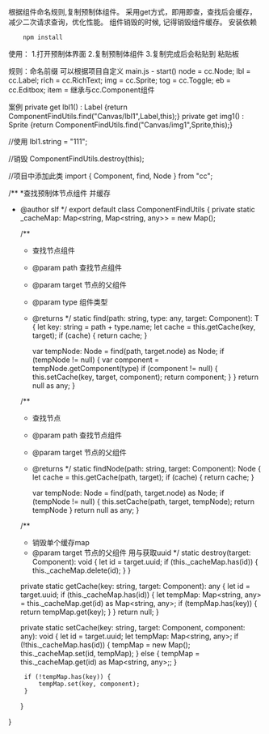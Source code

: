 
根据组件命名规则,复制预制体组件。
采用get方式，即用即查，查找后会缓存，减少二次请求查询，优化性能。
组件销毁的时候, 记得销毁组件缓存。
安装依赖
```bash
    npm install
```

使用：
1.打开预制体界面
2.复制预制体组件
3.复制完成后会粘贴到 粘贴板


规则：命名前缀 可以根据项目自定义 main.js - start()
node = cc.Node;
lbl = cc.Label;
rich = cc.RichText;
img = cc.Sprite;
tog = cc.Toggle;
eb = cc.Editbox;
item = 继承与cc.Component组件


案例
private get lbl1() : Label {return ComponentFindUtils.find<Label>("Canvas/lbl1",Label,this);}
private get img1() : Sprite {return ComponentFindUtils.find<Sprite>("Canvas/img1",Sprite,this);}

//使用
lbl1.string = "111";

//销毁
ComponentFindUtils.destroy(this);






//项目中添加此类
import { Component, find, Node } from "cc";

/**
 *查找预制体节点组件 并缓存
 * @author slf
 */
export default class ComponentFindUtils {
    private static _cacheMap: Map<string, Map<string, any>> = new Map();

    /**
     * 查找节点组件
     * @param path 查找节点组件
     * @param target 节点的父组件
     * @param type 组件类型
     * @returns 
     */
    static find<T extends Component>(path: string, type: any, target: Component): T {
        let key: string = path + type.name;
        let cache = this.getCache(key, target);
        if (cache) {
            return cache;
        }

        var tempNode: Node = find(path, target.node) as Node;
        if (tempNode != null) {
            var component = tempNode.getComponent<T>(type)
            if (component != null) {
                this.setCache(key, target, component);
                return component;
            }
        }
        return null as any;
    }

    /**
     * 查找节点
     * @param path 查找节点组件
     * @param target 节点的父组件
     * @returns 
     */
    static findNode(path: string, target: Component): Node {
        let cache = this.getCache(path, target);
        if (cache) {
            return cache;
        }

        var tempNode: Node = find(path, target.node) as Node;
        if (tempNode != null) {
            this.setCache(path, target, tempNode);
            return tempNode
        }
        return null as any;
    }

    /**
     * 销毁单个缓存map
     * @param target 节点的父组件 用与获取uuid
     */
    static destroy(target: Component): void {
        let id = target.uuid;
        if (this._cacheMap.has(id)) {
            this._cacheMap.delete(id);
        }
    }

    private static getCache(key: string, target: Component): any {
        let id = target.uuid;
        if (this._cacheMap.has(id)) {
            let tempMap: Map<string, any> = this._cacheMap.get(id) as Map<string, any>;
            if (tempMap.has(key)) {
                return tempMap.get(key);
            }
        }
        return null;
    }

    private static setCache(key: string, target: Component, component: any): void {
        let id = target.uuid;
        let tempMap: Map<string, any>;
        if (!this._cacheMap.has(id)) {
            tempMap = new Map();
            this._cacheMap.set(id, tempMap);
        } else {
            tempMap = this._cacheMap.get(id) as Map<string, any>;;
        }

        if (!tempMap.has(key)) {
            tempMap.set(key, component);
        }
    }

}